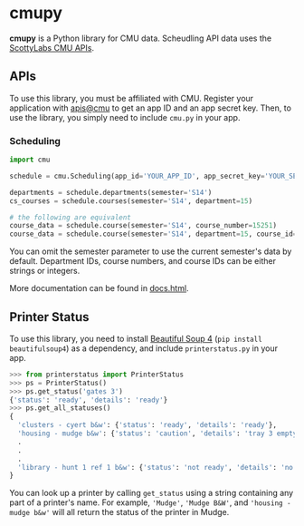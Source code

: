 # cmupy
**cmupy** is a Python library for CMU data. Scheudling API data uses the [ScottyLabs CMU APIs](https://apis.scottylabs.org).

## APIs
To use this library, you must be affiliated with CMU. Register your application with [apis@cmu](https://apis.scottylabs.org/apps) to get an app ID and an app secret key. Then, to use the library, you simply need to include `cmu.py` in your app.

### Scheduling

```python
import cmu

schedule = cmu.Scheduling(app_id='YOUR_APP_ID', app_secret_key='YOUR_SECRET_KEY')

departments = schedule.departments(semester='S14')
cs_courses = schedule.courses(semester='S14', department=15)

# the following are equivalent
course_data = schedule.course(semester='S14', course_number=15251)
course_data = schedule.course(semester='S14', department=15, course_id=251)
```

You can omit the semester parameter to use the current semester's data by default. Department IDs, course numbers, and course IDs can be either strings or integers.

More documentation can be found in [docs.html](https://rawgithub.com/tomshen/cmupy/master/cmu.html).

## Printer Status
To use this library, you need to install [Beautiful Soup 4](http://www.crummy.com/software/BeautifulSoup/) (`pip install beautifulsoup4`) as a dependency, and include `printerstatus.py` in your app.

```python
>>> from printerstatus import PrinterStatus
>>> ps = PrinterStatus()
>>> ps.get_status('gates 3')
{'status': 'ready', 'details': 'ready'}
>>> ps.get_all_statuses()
{
  'clusters - cyert b&w': {'status': 'ready', 'details': 'ready'},
  'housing - mudge b&w': {'status': 'caution', 'details': 'tray 3 empty plain letter   ready'},
  .
  .
  .
  'library - hunt 1 ref 1 b&w': {'status': 'not ready', 'details': 'no response'}
}
```

You can look up a printer by calling `get_status` using a string containing any part of a printer's name. For example, `'Mudge'`, `'Mudge B&W'`, and `'housing - mudge b&w'` will all return the status of the printer in Mudge.
